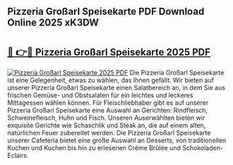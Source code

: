 ## Pizzeria Großarl Speisekarte PDF Download Online 2025 xK3DW

# <h2><a href="http://gc7gszx.nevu.top/?p=Pizzeria+Gro%c3%9farl+Speisekarte">🔗 👉🔴 Pizzeria Großarl Speisekarte 2025 PDF</a></h2>

[![Pizzeria Großarl Speisekarte 2025 PDF](https://i.imgur.com/dBaPXMq.png)](http://gc7gszx.nevu.top/?p=Pizzeria+Gro%c3%9farl+Speisekarte)
Die Pizzeria Großarl Speisekarte ist eine Gelegenheit, etwas zu wählen, das Ihnen gefällt. Wir bieten auf unserer Pizzeria Großarl Speisekarte einen Salatbereich an, in dem Sie aus frischen Gemüse- und Obstsalaten für ein leichtes und leckeres Mittagessen wählen können. Für Fleischliebhaber gibt es auf unserer Pizzeria Großarl Speisekarte eine Auswahl an Gerichten: Rindfleisch, Schweinefleisch, Huhn und Fisch. Unseren Auserwählten bieten wir exquisite Gerichte wie Schaschlik und Steak an, die auf einem alten, natürlichen Feuer zubereitet werden. Die Pizzeria Großarl Speisekarte unserer Cafeteria bietet eine große Auswahl an Desserts, von traditionellen Kuchen und Kuchen bis hin zu erlesenen Crème Brûlée und Schokoladen-Eclairs.
